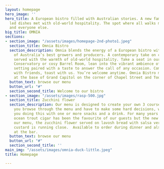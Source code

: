```yaml
---
layout: homepage
hero_image: ''
hero_title: A European bistro filled with Australian stories. A new familiar. Produce
  led dishes met with old-world hospitality. The spot where all walks meet. For you
  and everyone else.
big_title: OMNIA
sections:
- section_image: "/assets/images/homepage-2nd-photo1.jpeg"
  section_title: Omnia Bistro
  section_description: Omnia blends the energy of a European bistro with the stories
    of Australia’s best growers and producers. A contemporary take on culinary classics
    served with the warmth of old-world hospitality. Take a seat in our light filled
    Conservatory or cosy Barrel Room, lean into the vibrant ambience of the bar. A
    setting paired with a taste to answer the call of any occasion. Come alone, meet
    with friends, toast with us. You’re welcome anytime. Omnia Bistro makes its home
    at the base of Grand Capitol on the corner of Chapel Street and Toorak Road.
  button_text: browse our menu
  button_url: "#"
  section_second_title: Welcome to our bistro
- section_image: "/assets/images/rasp-500.jpg"
  section_title: Zucchini flower
  section_description: Our menu is designed to create your own 3 course menu. Whilst
    you browse through the menu and have to make some hard decisions, we recommend
    you doing this with one or more snacks and a drink. For many years the smoked
    ocean trout cigar has been the favourite of our guests but the new addition to
    our menu, the zucchini flower served on lavosh bread with salsa verde and a parmesan
    custard is running close.  Available to order during dinner and also as a snack
    at the bar.
  button_text: browse our menu
  button_url: "#"
  section_second_title: ''
main_img: "/assets/images/omnia-duck-little.jpeg"
title: Homepage

---
```


